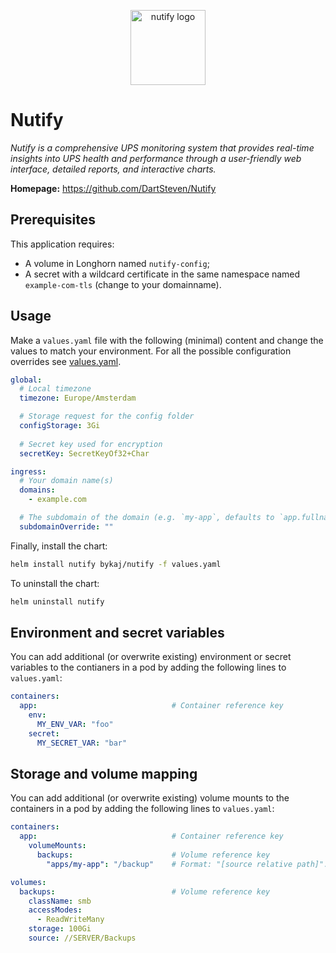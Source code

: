 <p align="center">
    <img src="https://raw.githubusercontent.com/DartSteven/Nutify/refs/heads/main/pic/Nutify-Logo.png" height="120" alt="nutify logo">
</p>

# Nutify
*Nutify is a comprehensive UPS monitoring system that provides real-time insights into UPS health and performance through a user-friendly web interface, detailed reports, and interactive charts.*

**Homepage:** <https://github.com/DartSteven/Nutify>

## Prerequisites
This application requires:
- A volume in Longhorn named `nutify-config`;
- A secret with a wildcard certificate in the same namespace named `example-com-tls` (change to your domainname).

## Usage
Make a `values.yaml` file with the following (minimal) content and change the values to match your environment. For all the possible configuration overrides see [values.yaml](https://github.com/ByKaj/helm/blob/main/charts/nutify/values.yaml).
```yaml
global:
  # Local timezone
  timezone: Europe/Amsterdam

  # Storage request for the config folder
  configStorage: 3Gi
  
  # Secret key used for encryption
  secretKey: SecretKeyOf32+Char

ingress:
  # Your domain name(s)
  domains: 
    - example.com

  # The subdomain of the domain (e.g. `my-app`, defaults to `app.fullname`)
  subdomainOverride: ""
```

Finally, install the chart:
```bash
helm install nutify bykaj/nutify -f values.yaml
```
To uninstall the chart:
```bash
helm uninstall nutify
```

## Environment and secret variables
You can add additional (or overwrite existing) environment or secret variables to the contianers in a pod by adding the following lines to `values.yaml`:
```yaml
containers:
  app:                              # Container reference key
    env:
      MY_ENV_VAR: "foo"
    secret:
      MY_SECRET_VAR: "bar"
```

## Storage and volume mapping
You can add additional (or overwrite existing) volume mounts to the containers in a pod by adding the following lines to `values.yaml`:
```yaml
containers:
  app:                              # Container reference key
    volumeMounts:
      backups:                      # Volume reference key
        "apps/my-app": "/backup"    # Format: "[source relative path]": "<container mount path>"

volumes:
  backups:                          # Volume reference key
    className: smb
    accessModes: 
      - ReadWriteMany
    storage: 100Gi
    source: //SERVER/Backups
```